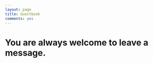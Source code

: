 ```yaml
---
layout: page
title: Guestbook
comments: yes
---
```


<h1>You are always welcome to leave a message.</h1>
